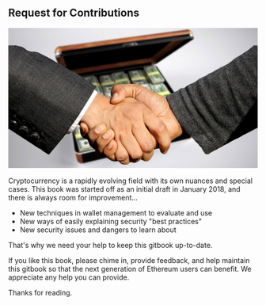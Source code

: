 ## Request for Contributions

![](/assets/conclusion-of-the-contract-3100578_1920.jpg)

Cryptocurrency is a rapidly evolving field with its own nuances and special cases. This book was started off as an initial draft in January 2018,  and there is always room for improvement...
 - New techniques in wallet management to  evaluate and use
 - New ways of easily explaining security "best practices"
 - New security issues and dangers to learn about
 
That's why we need your help to keep this gitbook up-to-date.

If you like this book, please chime in, provide feedback, and help maintain this gitbook so that the next generation of Ethereum users can benefit. We appreciate any help you can provide.

Thanks for reading.